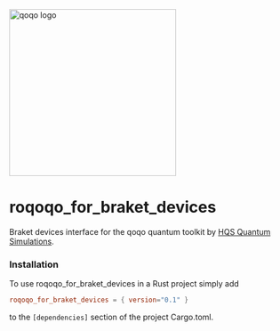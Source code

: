<img src="../qoqo_Logo_vertical_color.png" alt="qoqo logo" width="300" />

# roqoqo_for_braket_devices

Braket devices interface for the qoqo quantum toolkit by [HQS Quantum Simulations](https://quantumsimulations.de).

### Installation

To use roqoqo_for_braket_devices in a Rust project simply add

```TOML
roqoqo_for_braket_devices = { version="0.1" }
```

to the `[dependencies]` section of the project Cargo.toml.